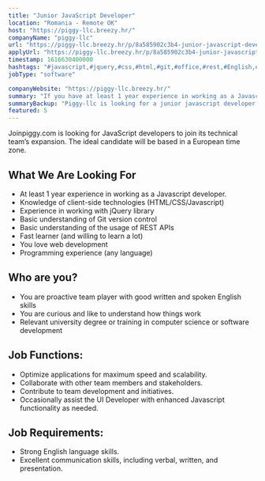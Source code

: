 ```yaml
---
title: "Junior JavaScript Developer"
location: "Romania - Remote OK"
host: "https://piggy-llc.breezy.hr/"
companyName: "piggy-llc"
url: "https://piggy-llc.breezy.hr/p/8a585902c3b4-junior-javascript-developer"
applyUrl: "https://piggy-llc.breezy.hr/p/8a585902c3b4-junior-javascript-developer/apply"
timestamp: 1616630400000
hashtags: "#javascript,#jquery,#css,#html,#git,#office,#rest,#English,#optimization"
jobType: "software"

companyWebsite: "https://piggy-llc.breezy.hr/"
summary: "If you have at least 1 year experience in working as a Javascript developer, Piggy has a job opening for a Junior JavaScript Developer."
summaryBackup: "Piggy-llc is looking for a junior javascript developer that has experience in: #javascript, #jquery, #css."
featured: 5
---
```


Joinpiggy.com is looking for JavaScript developers to join its technical team’s expansion. The ideal candidate will be based in a European time zone.

## What We Are Looking For

*   At least 1 year experience in working as a Javascript developer.
*   Knowledge of client-side technologies (HTML/CSS/Javascript)
*   Experience in working with jQuery library
*   Basic understanding of Git version control
*   Basic understanding of the usage of REST APIs
*   Fast learner (and willing to learn a lot)
*   You love web development
*   Programming experience (any language)

## Who are you?

*   You are proactive team player with good written and spoken English skills
*   You are curious and like to understand how things work
*   Relevant university degree or training in computer science or software development

## Job Functions:

*   Optimize applications for maximum speed and scalability.
*   Collaborate with other team members and stakeholders.
*   Contribute to team development and initiatives.
*   Occasionally assist the UI Developer with enhanced Javascript functionality as needed.

## Job Requirements:

*   Strong English language skills.
*   Excellent communication skills, including verbal, written, and presentation.
